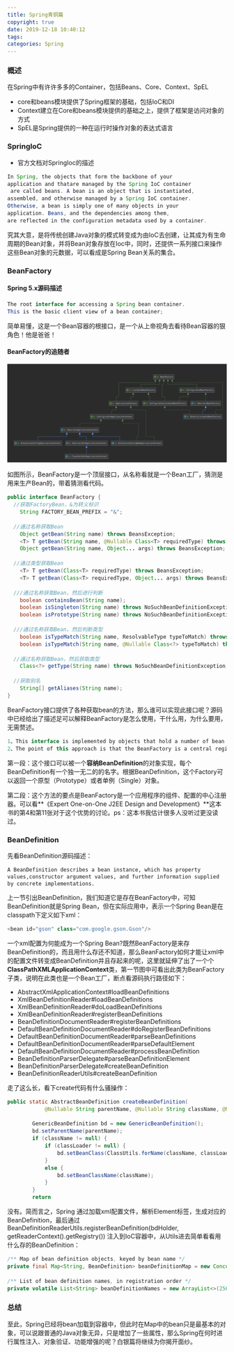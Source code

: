 ```yaml
---
title: Spring青铜篇
copyright: true
date: 2019-12-18 10:40:12
tags:
categories: Spring
---
```


### 概述

在Spring中有许许多多的Container，包括Beans、Core、Context、SpEL

* core和beans模块提供了Spring框架的基础，包括IoC和DI
* Context建立在Core和beans模块提供的基础之上，提供了框架是访问对象的方式
* SpEL是Spring提供的一种在运行时操作对象的表达式语言

<!-- more -->

### SpringIoC

* 官方文档对SpringIoc的描述

```java
In Spring, the objects that form the backbone of your
application and thatare managed by the Spring IoC container
 are called beans. A bean is an object that is instantiated,
assembled, and otherwise managed by a Spring IoC container.
Otherwise, a bean is simply one of many objects in your
application. Beans, and the dependencies among them,
are reflected in the configuration metadata used by a container.
```

究其大意，是将传统创建Java对象的模式转变成为由IoC去创建，让其成为有生命周期的Bean对象，并将Bean对象存放在Ioc中，同时，还提供一系列接口来操作这些Bean对象的元数据，可以看成是Spring Bean关系的集合。

### BeanFactory

#### Spring 5.x源码描述

```java
The root interface for accessing a Spring bean container.
This is the basic client view of a bean container;
```

简单易懂，这是一个Bean容器的根接口，是一个从上帝视角去看待Bean容器的狠角色！他是爸爸！

#### BeanFactory的追随者

![](beanFactory.jpg)

如图所示，BeanFactory是一个顶层接口，从名称看就是一个Bean工厂，猜测是用来生产Bean的，带着猜测看代码。

```java
public interface BeanFactory {
  //获取FactoryBean，&为转义标识
	String FACTORY_BEAN_PREFIX = "&";
  
  //通过名称获取Bean
	Object getBean(String name) throws BeansException;
	<T> T getBean(String name, @Nullable Class<T> requiredType) throws BeansException;
	Object getBean(String name, Object... args) throws BeansException;
  
  //通过类型获取Bean
	<T> T getBean(Class<T> requiredType) throws BeansException;
	<T> T getBean(Class<T> requiredType, Object... args) throws BeansException;
  
  ///通过名称获取Bean，然后进行判断
	boolean containsBean(String name);
	boolean isSingleton(String name) throws NoSuchBeanDefinitionException;
	boolean isPrototype(String name) throws NoSuchBeanDefinitionException;
  
  ///通过名称获取Bean，然后判断类型
	boolean isTypeMatch(String name, ResolvableType typeToMatch) throws   	              NoSuchBeanDefinitionException;
	boolean isTypeMatch(String name, @Nullable Class<?> typeToMatch) throws NoSuchBeanDefinitionException;
  
  //通过名称获取Bean，然后获取类型
	Class<?> getType(String name) throws NoSuchBeanDefinitionException;
  
  //获取别名
	String[] getAliases(String name);
}
```

​		BeanFactory接口提供了各种获取bean的方法，那么谁可以实现此接口呢？源码中已经给出了描述足可以解释BeanFactory是怎么使用，干什么用，为什么要用，无需赘述。

```java
1、This interface is implemented by objects that hold a number of bean definitions,each uniquely identified by a String name. Depending on the bean definition,the factory will return either an independent instance of a contained object(the Prototype design pattern), or a single shared instance
2、The point of this approach is that the BeanFactory is a central registry of application components, and centralizes configuration of application components (no more do individual objects need to read properties files,for example). See chapters 4 and 11 of "Expert One-on-One J2EE Design and Development" for a discussion of the benefits of this approach.
```

​		第一段：这个接口可以被一个**容纳BeanDefinition**的对象实现，每个BeanDefinition有一个独一无二的的名字。根据BeanDefinition，这个Factory可以返回一个原型（Prototype）或者单例（Single）对象。

​		第二段：这个方法的要点是BeanFactory是一个应用程序的组件、配置的中心注册器。可以看**《Expert One-on-One J2EE Design and Development》**这本书的第4和第11张对于这个优势的讨论。ps：这本书我估计很多人没听过更没读过。

### BeanDefinition

先看BeanDefinition源码描述：

```
A BeanDefinition describes a bean instance, which has property values,constructor argument values, and further information supplied by concrete implementations.
```

上一节引出BeanDefinition，我们知道它是存在BeanFactory中，可知BeanDefinition就是Spring Bean，但在实际应用中，表示一个Spring Bean是在classpath下定义如下xml：

```java
<bean id="gson" class="com.google.gson.Gson"/>
```

一个xml配置为何能成为一个Spring Bean?既然BeanFactory是来存BeanDefinition的，而且用什么存还不知道，那么BeanFactory如何才能让xml中的配置文件转变成BeanDefinition并且存起来的呢，这里就延伸了出了一个个**ClassPathXMLApplicationContext**类，第一节图中可看出此类为BeanFactory子类，说明在此类也是一个Bean工厂，断点看源码执行路径如下：

* AbstractXmlApplicationContext#loadBeanDefinitions
* XmlBeanDefinitionReader#loadBeanDefinitions
* XmlBeanDefinitionReader#doLoadBeanDefinitions
* XmlBeanDefinitionReader#registerBeanDefinitions
* BeanDefinitionDocumentReader#registerBeanDefinitions
* DefaultBeanDefinitionDocumentReader#doRegisterBeanDefinitions
* DefaultBeanDefinitionDocumentReader#parseBeanDefinitions
* DefaultBeanDefinitionDocumentReader#parseDefaultElement
* DefaultBeanDefinitionDocumentReader#processBeanDefinition
* BeanDefinitionParserDelegate#parseBeanDefinitionElement
* BeanDefinitionParserDelegate#createBeanDefinition
* BeanDefinitionReaderUtils#createBeanDefinition

走了这么长，看下create代码有什么骚操作：

```java
public static AbstractBeanDefinition createBeanDefinition(
			@Nullable String parentName, @Nullable String className, @Nullable ClassLoader classLoader) throws ClassNotFoundException {

		GenericBeanDefinition bd = new GenericBeanDefinition();
		bd.setParentName(parentName);
		if (className != null) {
			if (classLoader != null) {
				bd.setBeanClass(ClassUtils.forName(className, classLoader));
			}
			else {
				bd.setBeanClassName(className);
			}
		}
		return
```

没有。简而言之，Spring 通过加载xml配置文件，解析Element标签，生成对应的BeanDefinition，最后通过BeanDefinitionReaderUtils.registerBeanDefinition(bdHolder, getReaderContext().getRegistry()) 注入到IoC容器中，从Utils进去简单看看用什么存的BeanDefinition：

```java
/** Map of bean definition objects, keyed by bean name */
private final Map<String, BeanDefinition> beanDefinitionMap = new ConcurrentHashMap<>(256);

/** List of bean definition names, in registration order */
private volatile List<String> beanDefinitionNames = new ArrayList<>(256);
```

### 总结

至此，Spring已经将bean加载到容器中，但此时在Map中的bean只是最基本的对象，可以说跟普通的Java对象无异，只是增加了一些属性，那么Spring在何时进行属性注入、对象验证、功能增强的呢？白银篇将继续为你揭开面纱。


